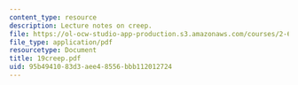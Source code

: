```yaml
---
content_type: resource
description: Lecture notes on creep.
file: https://ol-ocw-studio-app-production.s3.amazonaws.com/courses/2-611-marine-power-and-propulsion-fall-2006/95b4941083d3aee48556bbb112012724_19creep.pdf
file_type: application/pdf
resourcetype: Document
title: 19creep.pdf
uid: 95b49410-83d3-aee4-8556-bbb112012724
---
```

